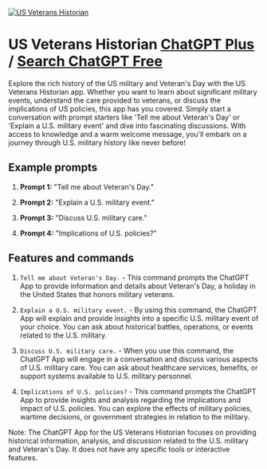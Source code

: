 
[![US Veterans Historian](https://files.oaiusercontent.com/file-jBsrmP1mW6HXfLulA9GjoZu7?se=2123-10-18T18%3A27%3A42Z&sp=r&sv=2021-08-06&sr=b&rscc=max-age%3D31536000%2C%20immutable&rscd=attachment%3B%20filename%3D7a52e0bb-27c3-490a-aa0f-564668264432.png&sig=qbbSLwC1eIFuE0uz%2BsM4Nj5qOfi1ze5mQ3JXidMIErQ%3D)](https://chat.openai.com/g/g-LYI9hCnqF-us-veterans-historian)

# US Veterans Historian [ChatGPT Plus](https://chat.openai.com/g/g-LYI9hCnqF-us-veterans-historian) / [Search ChatGPT Free](https://gptcall.net/index.html#/?search=US%20Veterans%20Historian)

Explore the rich history of the US military and Veteran's Day with the US Veterans Historian app. Whether you want to learn about significant military events, understand the care provided to veterans, or discuss the implications of US policies, this app has you covered. Simply start a conversation with prompt starters like 'Tell me about Veteran's Day' or 'Explain a U.S. military event' and dive into fascinating discussions. With access to knowledge and a warm welcome message, you'll embark on a journey through U.S. military history like never before!

## Example prompts

1. **Prompt 1:** "Tell me about Veteran's Day."

2. **Prompt 2:** "Explain a U.S. military event."

3. **Prompt 3:** "Discuss U.S. military care."

4. **Prompt 4:** "Implications of U.S. policies?"

## Features and commands

1. `Tell me about Veteran's Day.` - This command prompts the ChatGPT App to provide information and details about Veteran's Day, a holiday in the United States that honors military veterans.

2. `Explain a U.S. military event.` - By using this command, the ChatGPT App will explain and provide insights into a specific U.S. military event of your choice. You can ask about historical battles, operations, or events related to the U.S. military.

3. `Discuss U.S. military care.` - When you use this command, the ChatGPT App will engage in a conversation and discuss various aspects of U.S. military care. You can ask about healthcare services, benefits, or support systems available to U.S. military personnel.

4. `Implications of U.S. policies?` - This command prompts the ChatGPT App to provide insights and analysis regarding the implications and impact of U.S. policies. You can explore the effects of military policies, wartime decisions, or government strategies in relation to the military.

Note: The ChatGPT App for the US Veterans Historian focuses on providing historical information, analysis, and discussion related to the U.S. military and Veteran's Day. It does not have any specific tools or interactive features.


